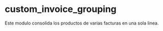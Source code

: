 # custom_invoice_grouping
Este modulo consolida los productos de varias facturas en una sola linea.

